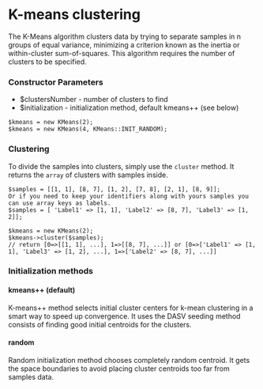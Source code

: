 # K-means clustering

The K-Means algorithm clusters data by trying to separate samples in n groups of equal variance, minimizing a criterion known as the inertia or within-cluster sum-of-squares.
This algorithm requires the number of clusters to be specified.

### Constructor Parameters

* $clustersNumber - number of clusters to find
* $initialization - initialization method, default kmeans++ (see below)

```
$kmeans = new KMeans(2);
$kmeans = new KMeans(4, KMeans::INIT_RANDOM);
```

### Clustering

To divide the samples into clusters, simply use the `cluster` method. It returns the `array` of clusters with samples inside.

```
$samples = [[1, 1], [8, 7], [1, 2], [7, 8], [2, 1], [8, 9]];
Or if you need to keep your identifiers along with yours samples you can use array keys as labels.
$samples = [ 'Label1' => [1, 1], 'Label2' => [8, 7], 'Label3' => [1, 2]];

$kmeans = new KMeans(2);
$kmeans->cluster($samples);
// return [0=>[[1, 1], ...], 1=>[[8, 7], ...]] or [0=>['Label1' => [1, 1], 'Label3' => [1, 2], ...], 1=>['Label2' => [8, 7], ...]]
```

### Initialization methods

#### kmeans++ (default)

K-means++ method selects initial cluster centers for k-mean clustering in a smart way to speed up convergence.
It uses the DASV seeding method consists of finding good initial centroids for the clusters.

#### random

Random initialization method chooses completely random centroid. It gets the space boundaries to avoid placing cluster centroids too far from samples data.
